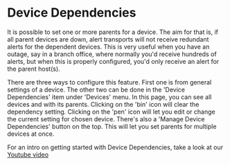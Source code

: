 # Device Dependencies

It is possible to set one or more parents for a device. The aim for
that is, if all parent devices are down, alert transports will not
receive redundant alerts for the dependent devices. This is very useful
when you have an outage, say in a branch office, where normally you'd
receive hundreds of alerts, but when this is properly configured,
you'd only receive an alert for the parent host(s).

There are three ways to configure this feature. First one is from
general settings of a device. The other two can be done in the 'Device
Dependencies' item under 'Devices' menu. In this page, you can see all
devices and with its parents. Clicking on the 'bin' icon will clear
the dependency setting. Clicking on the 'pen' icon will let you edit
or change the current setting for chosen device. There's also a
'Manage Device Dependencies' button on the top. This will let you set
parents for multiple devices at once.

For an intro on getting started with Device Dependencies, take a look
at our [Youtube video](https://www.youtube.com/watch?v=KMAarVS9QQ8)




